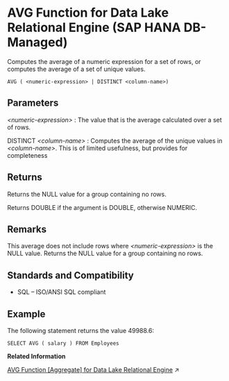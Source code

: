 <!-- loiocfa9951f7f2849798b476c280c824ffb -->

# AVG Function for Data Lake Relational Engine \(SAP HANA DB-Managed\)

Computes the average of a numeric expression for a set of rows, or computes the average of a set of unique values.



```
AVG ( <numeric-expression> | DISTINCT <column-name>)
```



<a name="loiocfa9951f7f2849798b476c280c824ffb__section_ag3_ghk_srb"/>

## Parameters

 *<numeric-expression\>*
 :   The value that is the average calculated over a set of rows.

  DISTINCT *<column-name\>*
 :   Computes the average of the unique values in *<column-name\>*. This is of limited usefulness, but provides for completeness

 

<a name="loiocfa9951f7f2849798b476c280c824ffb__section_ltc_hhk_srb"/>

## Returns

Returns the NULL value for a group containing no rows.

Returns DOUBLE if the argument is DOUBLE, otherwise NUMERIC.



<a name="loiocfa9951f7f2849798b476c280c824ffb__section_y1t_hhk_srb"/>

## Remarks

This average does not include rows where *<numeric-expression\>* is the NULL value. Returns the NULL value for a group containing no rows.



<a name="loiocfa9951f7f2849798b476c280c824ffb__section_ph3_3hk_srb"/>

## Standards and Compatibility

-   SQL – ISO/ANSI SQL compliant



<a name="loiocfa9951f7f2849798b476c280c824ffb__section_jzh_jhk_srb"/>

## Example

The following statement returns the value 49988.6:

```
SELECT AVG ( salary ) FROM Employees
```

**Related Information**  


[AVG Function [Aggregate] for Data Lake Relational Engine](https://help.sap.com/viewer/19b3964099384f178ad08f2d348232a9/2023_1_QRC/en-US/a535f04784f2101590f89a693842c970.html "Computes the average of a numeric expression for a set of rows, or computes the average of a set of unique values.") :arrow_upper_right:

